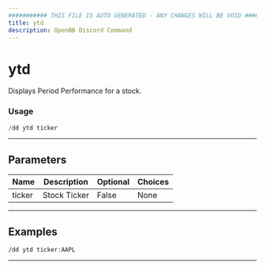 ```yaml
---
########### THIS FILE IS AUTO GENERATED - ANY CHANGES WILL BE VOID ###########
title: ytd
description: OpenBB Discord Command
---
```


# ytd

Displays Period Performance for a stock.

### Usage

```python wordwrap
/dd ytd ticker
```

---

## Parameters

| Name | Description | Optional | Choices |
| ---- | ----------- | -------- | ------- |
| ticker | Stock Ticker | False | None |


---

## Examples

```
/dd ytd ticker:AAPL
```
---
